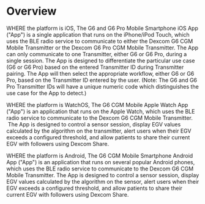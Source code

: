 # Overview

WHERE the platform is iOS,
The G6 and G6 Pro Mobile Smartphone iOS App ("App") is a single application that runs on the iPhone/iPod Touch, which uses the BLE radio service to communicate to either the Dexcom G6 CGM Mobile Transmitter or the Dexcom G6 Pro CGM Mobile Transmitter. The App can only communicate to one Transmitter, either G6 or G6 Pro, during a single session. The App is designed to differentiate the particular use case (G6 or G6 Pro) based on the entered Transmitter ID during Transmitter pairing. The App will then select the appropriate workflow, either G6 or G6 Pro, based on the Transmitter ID entered by the user. (Note: The G6 and G6 Pro Transmitter IDs will have a unique numeric code which distinguishes the use case for the App to detect.)

WHERE the platform is WatchOS,
The G6 CGM Mobile Apple Watch App ("App") is an application that runs on the Apple Watch, which uses the BLE radio service to communicate to the Dexcom G6 CGM Mobile Transmitter.  The App is designed to control a sensor session, display EGV values calculated by the algorithm on the transmitter, alert users when their EGV exceeds a configured threshold, and allow patients to share their current EGV with followers using Dexcom Share.

WHERE the platform is Android,
The G6 CGM Mobile Smartphone Android App ("App") is an application that runs on several popular Android phones, which uses the BLE radio service to communicate to the Dexcom G6 CGM Mobile Transmitter. The App is designed to control a sensor session, display EGV values calculated by the algorithm on the sensor, alert users when their EGV exceeds a configured threshold, and allow patients to share their current EGV with followers using Dexcom Share.
